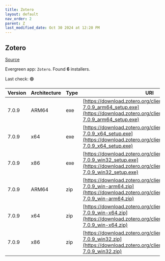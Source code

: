 ```yaml
---
title: Zotero
layout: default
nav_order: 2
parent: Z
last_modified_date: Oct 30 2024 at 12:20 PM
---
```


## Zotero

[Source](https://www.zotero.org/)

Evergreen app: `Zotero`. Found **6** installers.

Last check: 🟢

| Version | Architecture | Type | URI                                                                                                                                                            |
| ------- | ------------ | ---- | -------------------------------------------------------------------------------------------------------------------------------------------------------------- |
| 7.0.9   | ARM64        | exe  | [https://download.zotero.org/client/release/7.0.9/Zotero-7.0.9_arm64_setup.exe](https://download.zotero.org/client/release/7.0.9/Zotero-7.0.9_arm64_setup.exe) |
| 7.0.9   | x64          | exe  | [https://download.zotero.org/client/release/7.0.9/Zotero-7.0.9_x64_setup.exe](https://download.zotero.org/client/release/7.0.9/Zotero-7.0.9_x64_setup.exe)     |
| 7.0.9   | x86          | exe  | [https://download.zotero.org/client/release/7.0.9/Zotero-7.0.9_win32_setup.exe](https://download.zotero.org/client/release/7.0.9/Zotero-7.0.9_win32_setup.exe) |
| 7.0.9   | ARM64        | zip  | [https://download.zotero.org/client/release/7.0.9/Zotero-7.0.9_win-arm64.zip](https://download.zotero.org/client/release/7.0.9/Zotero-7.0.9_win-arm64.zip)     |
| 7.0.9   | x64          | zip  | [https://download.zotero.org/client/release/7.0.9/Zotero-7.0.9_win-x64.zip](https://download.zotero.org/client/release/7.0.9/Zotero-7.0.9_win-x64.zip)         |
| 7.0.9   | x86          | zip  | [https://download.zotero.org/client/release/7.0.9/Zotero-7.0.9_win32.zip](https://download.zotero.org/client/release/7.0.9/Zotero-7.0.9_win32.zip)             |
